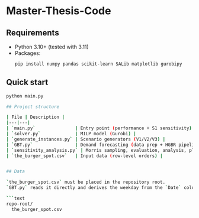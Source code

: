 # Master-Thesis-Code

## Requirements

- Python 3.10+ (tested with 3.11)
- Packages:
  ```bash
  pip install numpy pandas scikit-learn SALib matplotlib gurobipy
  
## Quick start

```bash
python main.py

## Project structure

| File | Description |
|---|---|
| `main.py`               | Entry point (performance + S1 sensitivity) |
| `solver.py`             | MILP model (Gurobi) |
| `generate_instances.py` | Scenario generators (V1/V2/V3) |
| `GBT.py`                | Demand forecasting (data prep + HGBR pipeline) |
| `sensitivity_analysis.py` | Morris sampling, evaluation, analysis, plotting |
| `the_burger_spot.csv`   | Input data (row-level orders) |


## Data

`the_burger_spot.csv` must be placed in the repository root.  
`GBT.py` reads it directly and derives the weekday from the `Date` column.

```text
repo-root/
  the_burger_spot.csv
